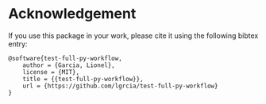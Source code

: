 # Acknowledgement

If you use this package in your work, please cite it using the following bibtex entry:

```
@software{test-full-py-workflow,
    author = {Garcia, Lionel},
    license = {MIT},
    title = {{test-full-py-workflow}},
    url = {https://github.com/lgrcia/test-full-py-workflow}
}
```